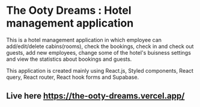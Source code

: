 # The Ooty Dreams : Hotel management application

This is a hotel management application in which employee can add/edit/delete cabins(rooms), check the bookings, check in and check out guests, add new employees, change some of the hotel's buisness settings and view the statistics about bookings and guests.

This application is created mainly using React.js, Styled components, React query, React router, React hook forms and Supabase.

## Live here https://the-ooty-dreams.vercel.app/
